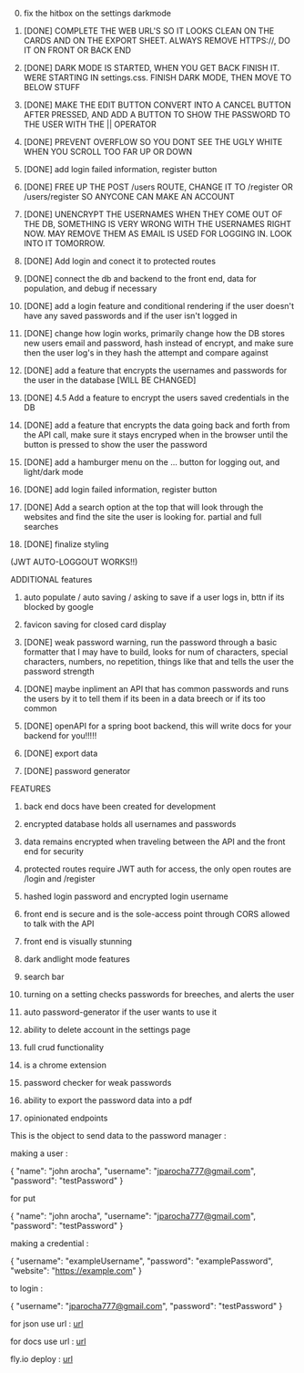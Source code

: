 0. fix the hitbox on the settings darkmode

1. [DONE] COMPLETE THE WEB URL'S SO IT LOOKS CLEAN ON THE CARDS AND ON THE EXPORT SHEET. ALWAYS REMOVE HTTPS://, DO IT ON FRONT OR BACK END

2. [DONE] DARK MODE IS STARTED, WHEN YOU GET BACK FINISH IT. WERE STARTING IN settings.css. FINISH DARK MODE, THEN MOVE TO BELOW STUFF

3. [DONE] MAKE THE EDIT BUTTON CONVERT INTO A CANCEL BUTTON AFTER PRESSED, AND ADD A BUTTON TO SHOW THE PASSWORD TO THE USER WITH THE || OPERATOR

4. [DONE] PREVENT OVERFLOW SO YOU DONT SEE THE UGLY WHITE WHEN YOU SCROLL TOO FAR UP OR DOWN

5. [DONE] add login failed information, register button

6. [DONE] FREE UP THE POST /users ROUTE, CHANGE IT TO /register OR /users/register SO ANYCONE CAN MAKE AN ACCOUNT

7. [DONE] UNENCRYPT THE USERNAMES WHEN THEY COME OUT OF THE DB, SOMETHING IS VERY WRONG WITH THE USERNAMES RIGHT NOW. MAY REMOVE THEM AS EMAIL IS USED FOR LOGGING IN. LOOK INTO IT TOMORROW.

8. [DONE] Add login and conect it to protected routes

9. [DONE] connect the db and backend to the front end, data for population, and debug if necessary

10. [DONE] add a login feature and conditional rendering if the user doesn't have any saved passwords and if the user isn't logged in

12. [DONE] change how login works, primarily change how the DB stores new users email and password, hash instead of encrypt, and make sure then the user log's in they hash the attempt and compare against

13. [DONE] add a feature that encrypts the usernames and passwords for the user in the database             [WILL BE CHANGED]

14. [DONE] 4.5 Add a feature to encrypt the users saved credentials in the DB

15. [DONE] add a feature that encrypts the data going back and forth from the API call, make sure it stays encryped when in the browser until the button is pressed to show the user the password

16. [DONE] add a hamburger menu on the ... button for logging out, and light/dark mode

17. [DONE] add login failed information, register button

18. [DONE] Add a search option at the top that will look through the websites and find the site the user is looking for. partial and full searches

19. [DONE] finalize styling

(JWT AUTO-LOGGOUT WORKS!!)

ADDITIONAL features

1. auto populate / auto saving / asking to save if a user logs in, bttn if its blocked by google

2. favicon saving for closed card display

3. [DONE] weak password warning, run the password through a basic formatter that I may have to build, looks for num of characters, special characters, numbers, no repetition, things like that and tells the user the password strength

4. [DONE] maybe inpliment an API that has common passwords and runs the users by it to tell them if its been in a data breech or if its too common

5. [DONE] openAPI for a spring boot backend, this will write docs for your backend for you!!!!!

6. [DONE] export data

7. [DONE] password generator


FEATURES 

1. back end docs have been created for development

2. encrypted database holds all usernames and passwords

3. data remains encrypted when traveling between the API and the front end for security

4. protected routes require JWT auth for access, the only open routes are /login and /register

5. hashed login password and encrypted login username

6. front end is secure and is the sole-access point through CORS allowed to talk with the API

7. front end is visually stunning

8. dark andlight mode features

9. search bar

10. turning on a setting checks passwords for breeches, and alerts the user

11. auto password-generator if the user wants to use it

12. ability to delete account in the settings page

13. full crud functionality

14. is a chrome extension

15. password checker for weak passwords

16. ability to export the password data into a pdf

17. opinionated endpoints



This is the object to send data to the password manager : 

making a user : 

{
  "name": "john arocha",
  "username": "jparocha777@gmail.com",
  "password": "testPassword"
}

for put 

{
  "name": "john arocha",
  "username": "jparocha777@gmail.com",
  "password": "testPassword"
}

making a credential :

{
  "username": "exampleUsername",
  "password": "examplePassword",
  "website": "https://example.com"
}

to login : 

{
  "username": "jparocha777@gmail.com",
  "password": "testPassword"
}

for json use url : [url](http://localhost:8080/api-docs)


for docs use url : [url](http://localhost:8080/swagger-ui/index.html)


fly.io deploy : [url](https://www.codecentric.de/wissens-hub/blog/spring-boot-flyio)
